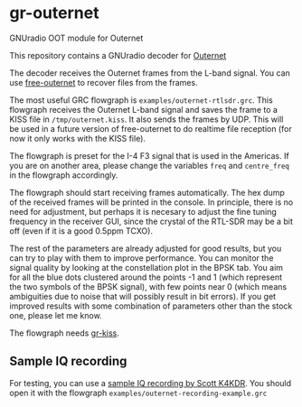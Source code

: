 # gr-outernet
GNUradio OOT module for Outernet

This repository contains a GNUradio decoder for [Outernet](http://outernet.is/)

The decoder receives the Outernet frames from the L-band signal. You can use
[free-outernet](https://github.com/daniestevez/free-outernet/) to recover files
from the frames.

The most useful GRC flowgraph is `examples/outernet-rtlsdr.grc`. This flowgraph
receives the Outernet L-band signal and saves the frame to a KISS file in
`/tmp/outernet.kiss`. It also sends the frames by UDP. This will be used in a
future version of free-outernet to do realtime file reception (for now it only
works with the KISS file).

The flowgraph is preset for the I-4 F3 signal that is used in the Americas. If
you are on another area, please change the variables `freq` and `centre_freq` in
the flowgraph accordingly.

The flowgraph should start receiving frames automatically. The hex dump of the
received frames will be printed in the console. In principle, there is no need
for adjustment, but perhaps it is necesary to adjust the fine tuning frequency
in the receiver GUI, since the crystal of the RTL-SDR may be a bit off (even if
it is a good 0.5ppm TCXO).

The rest of the parameters are already adjusted for good results, but you can
try to play with them to improve performance. You can monitor the signal quality
by looking at the constellation plot in the BPSK tab. You aim for all the blue dots
clustered around the points -1 and 1 (which represent the two symbols of the
BPSK signal), with few points near 0 (which means ambiguities due to noise that
will possibly result in bit errors). If you get improved results with some
combination of parameters other than the stock one, please let me know.

The flowgraph needs [gr-kiss](https://github.com/daniestevez/gr-kiss/).

## Sample IQ recording

For testing, you can use a [sample IQ recording by Scott K4KDR](https://drive.google.com/open?id=0B2pPGQkeEAfdRjV0a1IyNTBIalk).
You should open it with the flowgraph `examples/outernet-recording-example.grc`